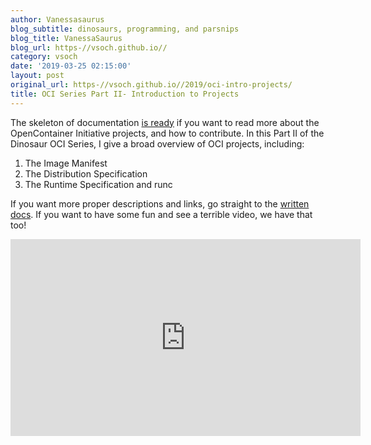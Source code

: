 ```yaml
---
author: Vanessasaurus
blog_subtitle: dinosaurs, programming, and parsnips
blog_title: VanessaSaurus
blog_url: https-//vsoch.github.io//
category: vsoch
date: '2019-03-25 02:15:00'
layout: post
original_url: https-//vsoch.github.io//2019/oci-intro-projects/
title: OCI Series Part II- Introduction to Projects
---
```


<p>The skeleton of documentation <a href="https://opencontainers.github.io/org/" target="_blank">is ready</a>
if you want to read more about the OpenContainer Initiative projects, and how to contribute.
In this Part II of the Dinosaur OCI Series, I give a broad overview of OCI projects, including:</p>

<ol class="custom-counter">
    <li>The Image Manifest</li>
    <li>The Distribution Specification</li>
    <li>The Runtime Specification and runc</li>
</ol>

<p>If you want more proper descriptions and links, go straight to the
<a href="https://opencontainers.github.io/org/" target="_blank">written docs</a>.
If you want to have some fun and see a terrible video, we have that too!</p>

<iframe width="560" height="315" src="https://www.youtube.com/embed/r8ltmwWVuQs" frameborder="0" allow="accelerometer; autoplay; encrypted-media; gyroscope; picture-in-picture" allowfullscreen=""></iframe>